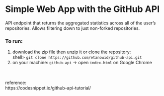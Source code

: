 # Simple Web App with the GitHub API

API endpoint that returns the aggregated statistics across all of the user’s repositories. Allows filtering down to just non-forked repositories. 
<br/>

### To run:
1. download the zip file then unzip it or clone the repository: <br>
shell> `git clone https://github.com/etanowid/github-api.git`
2. on your machine: `github-api` -> open `index.html` on Google Chrome

<br>
<br>
reference: <br/>
https://codesnippet.io/github-api-tutorial/